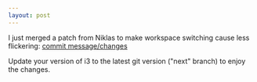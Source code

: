 ```yaml
---
layout: post
---
```


I just merged a patch from Niklas to make workspace switching cause less flickering:
[commit message/changes](http://code.stapelberg.de/git/i3/commit/?h=next&id=8279eb3a4e9d6a29550d0395ce751061271616b8)

Update your version of i3 to the latest git version ("next" branch) to enjoy
the changes.
